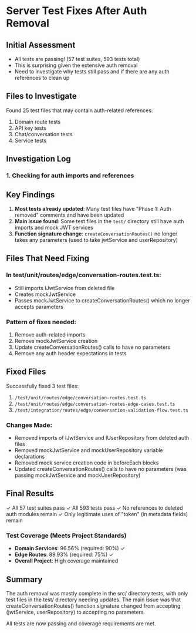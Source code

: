 # Server Test Fixes After Auth Removal

## Initial Assessment
- All tests are passing! (57 test suites, 593 tests total)
- This is surprising given the extensive auth removal
- Need to investigate why tests still pass and if there are any auth references to clean up

## Files to Investigate
Found 25 test files that may contain auth-related references:
1. Domain route tests
2. API key tests  
3. Chat/conversation tests
4. Service tests

## Investigation Log

### 1. Checking for auth imports and references

## Key Findings

1. **Most tests already updated**: Many test files have "Phase 1: Auth removed" comments and have been updated
2. **Main issue found**: Some test files in the `test/` directory still have auth imports and mock JWT services
3. **Function signature change**: `createConversationRoutes()` no longer takes any parameters (used to take jwtService and userRepository)

## Files That Need Fixing

### In test/unit/routes/edge/conversation-routes.test.ts:
- Still imports IJwtService from deleted file
- Creates mockJwtService 
- Passes mockJwtService to createConversationRoutes() which no longer accepts parameters

### Pattern of fixes needed:
1. Remove auth-related imports
2. Remove mockJwtService creation
3. Update createConversationRoutes() calls to have no parameters
4. Remove any auth header expectations in tests

## Fixed Files

Successfully fixed 3 test files:
1. `/test/unit/routes/edge/conversation-routes.test.ts`
2. `/test/unit/routes/edge/conversation-routes-edge-cases.test.ts`
3. `/test/integration/routes/edge/conversation-validation-flow.test.ts`

### Changes Made:
- Removed imports of IJwtService and IUserRepository from deleted auth files
- Removed mockJwtService and mockUserRepository variable declarations
- Removed mock service creation code in beforeEach blocks
- Updated createConversationRoutes() calls to have no parameters (was passing mockJwtService and mockUserRepository)

## Final Results
✓ All 57 test suites pass
✓ All 593 tests pass
✓ No references to deleted auth modules remain
✓ Only legitimate uses of "token" (in metadata fields) remain

### Test Coverage (Meets Project Standards)
- **Domain Services**: 96.56% (required: 90%) ✓
- **Edge Routes**: 89.93% (required: 75%) ✓
- **Overall Project**: High coverage maintained

## Summary
The auth removal was mostly complete in the src/ directory tests, with only test files in the test/ directory needing updates. The main issue was that createConversationRoutes() function signature changed from accepting (jwtService, userRepository) to accepting no parameters.

All tests are now passing and coverage requirements are met.
